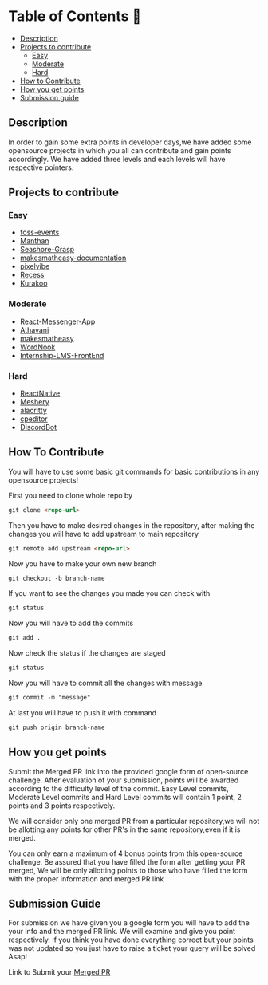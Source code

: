 # Table of Contents 📕
- [Description](#description)
- [Projects to contribute](#projects-to-contribute)
  - [Easy](#Easy)
  - [Moderate](#Moderate)
  - [Hard](#Hard)
- [How to Contribute](#how-to-contribute)
- [How you get points](#how-you-get-points)
- [Submission guide](#submission-guide)

## Description
In order to gain some extra points in developer days,we have added some opensource projects in which you all can contribute and gain points accordingly. We have added three levels and each levels will have respective pointers.


## Projects to contribute
### Easy
 - [foss-events](https://github.com/DSC-JSS-NOIDA/foss-events)
 - [Manthan](https://github.com/Manthan933/Manthan )
 - [Seashore-Grasp](https://github.com/sonaljain067/Seashore-Grasp)
 - [makesmatheasy-documentation](https://github.com/makesmatheasy/makesmatheasy-documentation)
 - [pixelvibe](https://github.com/ankitapuri/pixelvibe)
 - [Recess](https://github.com/avinashkranjan/Recess)
 - [Kurakoo](https://github.com/purnima143/Kurakoo)

### Moderate
 - [React-Messenger-App](https://github.com/DhairyaBahl/React-Messenger-App)
 - [Athavani](https://github.com/Tejas1510/Athavani)
 - [makesmatheasy](https://github.com/makesmatheasy/makesmatheasy)
 - [WordNook](https://github.com/ALPHAVIO/WordNook)
 - [Internship-LMS-FrontEnd](https://github.com/praveenscience/Internship-LMS-FrontEnd)
 <!-- - [WordNook](https://github.com/ALPHAVIO/WordNook) -->

### Hard
 - [ReactNative](https://github.com/facebook/react-native/labels/Good%20first%20issue)
 - [Meshery](https://github.com/meshery/meshery/labels/good%20first%20issue)
 - [alacritty](https://github.com/alacritty/alacritty)
 - [cpeditor](https://github.com/cpeditor/cpeditor/)
 - [DiscordBot](https://github.com/python-discord/bot)


## How To Contribute
You will have to use some basic git commands for basic contributions in any opensource projects!

First you need to clone whole repo by

```md
git clone <repo-url>
```

Then you have to make desired changes in the repository,
after making the changes you will have to add upstream to main repository

```md
git remote add upstream <repo-url>
```

Now you have to make your own new branch

```md
git checkout -b branch-name
```

If you want to see the changes you made you can check with

```md
git status
```

Now you will have to add the commits

```md
git add .
```

Now check the status if the changes are staged

```md
git status
```

Now you will have to commit all the changes with message

```md
git commit -m "message"
```

At last you will have to push it with command

```md
git push origin branch-name
```

## How you get points
Submit the Merged PR link into the provided google form of open-source challenge. After evaluation of your submission, points will be awarded according to the difficulty level of the commit. Easy Level commits, Moderate Level commits and Hard Level commits will contain 1 point, 2 points and 3 points respectively.

We will consider only one merged PR from a particular repository,we will not be allotting any points for other PR's in the same repository,even if it is merged.


You can only earn a maximum of 4 bonus points from this open-source challenge. Be assured that you have filled the form after getting your PR merged, We will be only allotting points to those who have filled the form with the proper information and merged PR link


## Submission Guide
For submission we have given you a google form you will have to add the your info and the merged PR link.
We will examine and give you point respectively.
If you think you have done everything correct but your points was not updated so you just have to raise a ticket your query will be solved Asap!


Link to Submit your [Merged PR](https://docs.google.com/forms/d/e/1FAIpQLScJqo7HMOwbHZp8LLvixKprvfC9ar9plSyv32GgEG8Ysuae2g/viewform)
